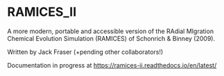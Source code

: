 # RAMICES_II

A more modern, portable and accessible version of the RAdial MIgration Chemical Evolution Simulation (RAMICES) of Schonrich & Binney (2009).

Written by Jack Fraser (+pending other collaborators!)

Documentation in progress at https://ramices-ii.readthedocs.io/en/latest/
